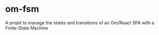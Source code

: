 # om-fsm
A projet to manage the states and transitions of an Om/React SPA with a Finite-State Machine
